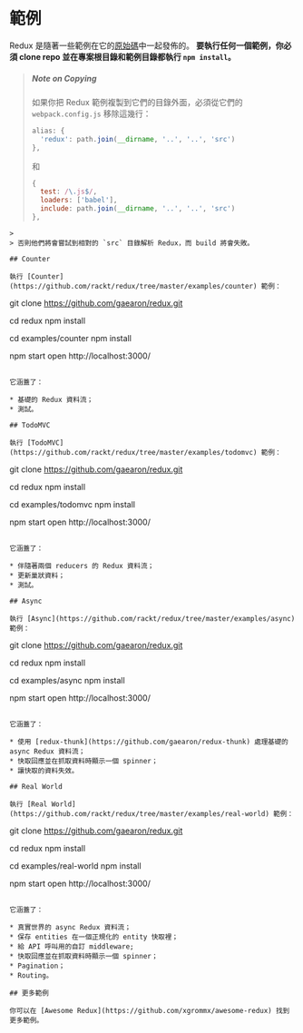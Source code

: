 # 範例

Redux 是隨著一些範例在它的[原始碼](https://github.com/rackt/redux/tree/master/examples)中一起發佈的。
**要執行任何一個範例，你必須 clone repo 並在專案根目錄和範例目錄都執行 `npm install`。**

>##### Note on Copying
>如果你把 Redux 範例複製到它們的目錄外面，必須從它們的 `webpack.config.js` 移除這幾行：
>
>```js
>alias: {
>   'redux': path.join(__dirname, '..', '..', 'src')
>},
>```
>和
>```js
>{
>   test: /\.js$/,
>   loaders: ['babel'],
>   include: path.join(__dirname, '..', '..', 'src')
>},
```
>
> 否則他們將會嘗試到相對的 `src` 目錄解析 Redux，而 build 將會失敗。

## Counter

執行 [Counter](https://github.com/rackt/redux/tree/master/examples/counter) 範例：

```
git clone https://github.com/gaearon/redux.git

cd redux
npm install

cd examples/counter
npm install

npm start
open http://localhost:3000/
```

它涵蓋了：

* 基礎的 Redux 資料流；
* 測試。

## TodoMVC

執行 [TodoMVC](https://github.com/rackt/redux/tree/master/examples/todomvc) 範例：

```
git clone https://github.com/gaearon/redux.git

cd redux
npm install

cd examples/todomvc
npm install

npm start
open http://localhost:3000/
```

它涵蓋了：

* 伴隨著兩個 reducers 的 Redux 資料流；
* 更新巢狀資料；
* 測試。

## Async

執行 [Async](https://github.com/rackt/redux/tree/master/examples/async) 範例：

```
git clone https://github.com/gaearon/redux.git

cd redux
npm install

cd examples/async
npm install

npm start
open http://localhost:3000/
```

它涵蓋了：

* 使用 [redux-thunk](https://github.com/gaearon/redux-thunk) 處理基礎的 async Redux 資料流；
* 快取回應並在抓取資料時顯示一個 spinner；
* 讓快取的資料失效。

## Real World

執行 [Real World](https://github.com/rackt/redux/tree/master/examples/real-world) 範例：

```
git clone https://github.com/gaearon/redux.git

cd redux
npm install

cd examples/real-world
npm install

npm start
open http://localhost:3000/
```

它涵蓋了：

* 真實世界的 async Redux 資料流；
* 保存 entities 在一個正規化的 entity 快取裡；
* 給 API 呼叫用的自訂 middleware;
* 快取回應並在抓取資料時顯示一個 spinner；
* Pagination；
* Routing。

## 更多範例

你可以在 [Awesome Redux](https://github.com/xgrommx/awesome-redux) 找到更多範例。

